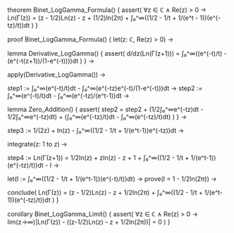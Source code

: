 theorem Binet_LogGamma_Formula() {
  assert(
    ∀z ∈ ℂ ∧ Re(z) > 0 →
    Ln(Γ(z)) = (z - 1/2)Ln(z) - z + (1/2)ln(2π) + ∫₀^∞((1/2 - 1/t + 1/(e^t - 1))(e^(-tz)/t))dt
  )
}

proof Binet_LogGamma_Formula() {
  let(z: ℂ, Re(z) > 0) →
  
  lemma Derivative_LogGamma() {
    assert(
      d/dz(Ln(Γ(z+1))) = ∫₀^∞((e^(-t)/t) - (e^(-t(z+1))/(1-e^(-t))))dt
    )
  } →

  apply(Derivative_LogGamma()) →
  
  step1 := ∫₀^∞(e^(-t)/t)dt - ∫₀^∞(e^(-tz)e^(-t)/(1-e^(-t)))dt →
  step2 := ∫₀^∞(e^(-t)/t)dt - ∫₀^∞(e^(-tz)/(e^t-1))dt →
  
  lemma Zero_Addition() {
    assert(
      step2 = step2 + (1/2∫₀^∞e^(-tz)dt - 1/2∫₀^∞e^(-tz)dt) + 
      (∫₀^∞(e^(-tz)/t)dt - ∫₀^∞(e^(-tz)/t)dt)
    )
  } →

  step3 := 1/(2z) + ln(z) - ∫₀^∞((1/2 - 1/t + 1/(e^t-1))e^(-tz))dt →

  integrate(z: 1 to z) →
  
  step4 := Ln(Γ(z+1)) = 1/2ln(z) + zln(z) - z + 1 + 
    ∫₀^∞((1/2 - 1/t + 1/(e^t-1))(e^(-tz)/t))dt - I →
    
  let(I := ∫₀^∞((1/2 - 1/t + 1/(e^t-1))(e^(-t)/t))dt) →
  prove(I = 1 - 1/2ln(2π)) →
  
  conclude(
    Ln(Γ(z)) = (z - 1/2)Ln(z) - z + 1/2ln(2π) + 
    ∫₀^∞((1/2 - 1/t + 1/(e^t-1))(e^(-tz)/t))dt
  )
}

corollary Binet_LogGamma_Limit() {
  assert(
    ∀z ∈ ℂ ∧ Re(z) > 0 →
    lim(z→∞)|Ln(Γ(z)) - ((z-1/2)Ln(z) - z + 1/2ln(2π))| = 0
  )
}